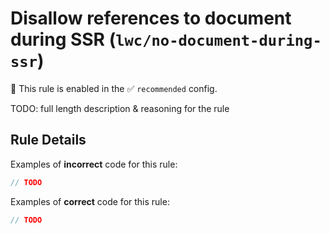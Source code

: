 # Disallow references to document during SSR (`lwc/no-document-during-ssr`)

💼 This rule is enabled in the ✅ `recommended` config.

<!-- end auto-generated rule header -->

TODO: full length description & reasoning for the rule

## Rule Details

Examples of **incorrect** code for this rule:

```js
// TODO
```

Examples of **correct** code for this rule:

```js
// TODO
```

<!--
## When Not To Use It

TODO: when not to use it
-->

<!--
## Further Reading

TODO: further reading
-->
